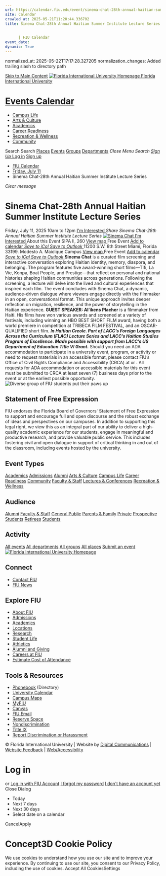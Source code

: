 ```yaml
---
url: https://calendar.fiu.edu/event/sinema-chat-28th-annual-haitian-summer-institute-lecture-series/
site: Calendar
crawled_at: 2025-05-21T11:20:44.336702
title: Sinema Chat-28th Annual Haitian Summer Institute Lecture Series
    
    
      | FIU Calendar
event_date: 
dynamic: True
---
```

normalized_at: 2025-05-22T17:17:28.327205
normalization_changes: Added trailing slash to directory path

[Skip to Main Content](https://calendar.fiu.edu/event/sinema-chat-28th-annual-haitian-summer-institute-lecture-series#main-content)
[![Florida International University Homepage](https://digicdn.fiu.edu/core/_assets/images/logo-top.png) Florida International University](https://www.fiu.edu)
# [Events Calendar ](https://calendar.fiu.edu/)
  * [Campus Life](https://calendar.fiu.edu/calendar?event_types%5B%5D=127595)
  * [Arts & Culture](https://calendar.fiu.edu/calendar?event_types%5B%5D=127590)
  * [Academics](https://calendar.fiu.edu/calendar?event_types%5B%5D=127582)
  * [Career Readiness](https://calendar.fiu.edu/calendar?event_types%5B%5D=127584)
  * [Recreation & Wellness](https://calendar.fiu.edu/calendar?event_types%5B%5D=127603)
  * [Community](https://calendar.fiu.edu/calendar?event_types%5B%5D=127601)


Search Search
[Places](https://calendar.fiu.edu/search/places) [Events](https://calendar.fiu.edu/calendar) [Groups](https://calendar.fiu.edu/search/groups) [Departments](https://calendar.fiu.edu/search/departments)
_Close Menu_
_Search_ [ _Sign Up_ ](https://calendar.fiu.edu/signup)
[Log in](https://calendar.fiu.edu/auth/shib_login?previous_url=https%3A%2F%2Fcalendar.fiu.edu%2Fevent%2Fsinema-chat-28th-annual-haitian-summer-institute-lecture-series) [Sign up](https://calendar.fiu.edu/signup)
  * [FIU Calendar](https://calendar.fiu.edu/)
  * [Friday, July 11](https://calendar.fiu.edu/calendar/day/2025/7/11)
  * Sinema Chat-28th Annual Haitian Summer Institute Lecture Series


_Clear message_
# Sinema Chat-28th Annual Haitian Summer Institute Lecture Series
Friday, July 11, 2025 10am to 12pm 
[ I'm Interested ](https://calendar.fiu.edu/event/49541956186212/confirm?return=https%3A%2F%2Fcalendar.fiu.edu%2Fevent%2Fsinema-chat-28th-annual-haitian-summer-institute-lecture-series)
_Share Sinema Chat-28th Annual Haitian Summer Institute Lecture Series_
[ ![Sinema Chat](https://localist-images.azureedge.net/photos/49541961451147/card/ebe713423e7fcb6f331b827677d4819ff1d6b355.jpg) ](https://calendar.fiu.edu/photo/49541961451147)
[ I'm Interested ](https://calendar.fiu.edu/event/49541956186212/confirm?return=https%3A%2F%2Fcalendar.fiu.edu%2Fevent%2Fsinema-chat-28th-annual-haitian-summer-institute-lecture-series)
About this Event
SIPA II, 260  [View map ](https://calendar.fiu.edu/event/sinema-chat-28th-annual-haitian-summer-institute-lecture-series#about_map) Free Event
[Add to calendar ](https://calendar.fiu.edu/event/sinema-chat-28th-annual-haitian-summer-institute-lecture-series)
[ _Save to iCal_ ](https://calendar.fiu.edu/event/sinema-chat-28th-annual-haitian-summer-institute-lecture-series.ics "Save to iCal") [ _Save to Outlook_ ](https://calendar.fiu.edu/event/sinema-chat-28th-annual-haitian-summer-institute-lecture-series.ics "Save to Outlook")
11200 S.W. 8th Street Miami, Florida 33199. Modesto A. Maidique Campus
[View map ](https://calendar.fiu.edu/event/sinema-chat-28th-annual-haitian-summer-institute-lecture-series#about_map) Free Event
[Add to calendar ](https://calendar.fiu.edu/event/sinema-chat-28th-annual-haitian-summer-institute-lecture-series)
[ _Save to iCal_ ](https://calendar.fiu.edu/event/sinema-chat-28th-annual-haitian-summer-institute-lecture-series.ics "Save to iCal") [ _Save to Outlook_ ](https://calendar.fiu.edu/event/sinema-chat-28th-annual-haitian-summer-institute-lecture-series.ics "Save to Outlook")
**Sinema Chat** is a curated film screening and interactive conversation exploring Haitian identity, memory, diaspora, and belonging. The program features five award-winning short films—Tifi, La Vie, Konpa, Boat People, and Prestige—that reflect on personal and national histories shaping Haitian communities across generations. Following the screening, a lecture will delve into the lived and cultural experiences that inspired each film. The event concludes with Sinema Chat, a dynamic, audience-driven dialogue where viewers engage directly with the filmmaker in an open, conversational format. This unique approach invites deeper reflection on migration, resilience, and the power of storytelling in the Haitian experience.
**GUEST SPEAKER: Al’ikens Placher** is a filmmaker from Haiti. His films have won various awards and screened at a variety of festivals, including winning an HBO BEST SHORT FILM award, having both a world premiere in competition at TRIBECA FILM FESTIVAL, and an OSCAR-QUALIFIED short film.
**_In Haitian Creole. Part of LACC’s Foreign Languages Across the Curriculum (FLAC) Lecture Series and LACC’s Haitian Studies Program of Excellence. Made possible with support from LACC’s US Department of Education Title VI Grant._**
Should you need an ADA accommodation to participate in a university event, program, or activity or need to request materials in an accessible format, please contact FIU’s Office of Civil Rights Compliance and Accessibility (CRCA) at or . All requests for ADA accommodation or accessible materials for this event must be submitted to CRCA at least seven (7) business days prior to the event or at the earliest possible opportunity. 
![Diverse group of FIU students put their paws up](https://www.fiu.edu/_assets/images/thumbnail-students-paw.jpg)
## Statement of Free Expression
FIU endorses the Florida Board of Governors' Statement of Free Expression to support and encourage full and open discourse and the robust exchange of ideas and perspectives on our campuses. In addition to supporting this legal right, we view this as an integral part of our ability to deliver a high-quality academic experience for our students, engage in meaningful and productive research, and provide valuable public service. This includes fostering civil and open dialogue in support of critical thinking in and out of the classroom, including events hosted by the university.
## Event Types
[Academics](https://calendar.fiu.edu/calendar?event_types%5B%5D=127582)
[Admissions](https://calendar.fiu.edu/calendar?event_types%5B%5D=127583)
[Alumni](https://calendar.fiu.edu/calendar?event_types%5B%5D=127589)
[Arts & Culture](https://calendar.fiu.edu/calendar?event_types%5B%5D=127590)
[Campus Life](https://calendar.fiu.edu/calendar?event_types%5B%5D=127595)
[Career Readiness](https://calendar.fiu.edu/calendar?event_types%5B%5D=127584)
[Community](https://calendar.fiu.edu/calendar?event_types%5B%5D=127601)
[Faculty & Staff](https://calendar.fiu.edu/calendar?event_types%5B%5D=127602)
[Lectures & Conferences](https://calendar.fiu.edu/calendar?event_types%5B%5D=127587)
[Recreation & Wellness](https://calendar.fiu.edu/calendar?event_types%5B%5D=127603)
## Audience
[Alumni](https://calendar.fiu.edu/calendar?event_types%5B%5D=121721)
[Faculty & Staff](https://calendar.fiu.edu/calendar?event_types%5B%5D=121720)
[General Public](https://calendar.fiu.edu/calendar?event_types%5B%5D=121722)
[Parents & Family](https://calendar.fiu.edu/calendar?event_types%5B%5D=36918157286658)
[Private](https://calendar.fiu.edu/calendar?event_types%5B%5D=129753)
[Prospective Students](https://calendar.fiu.edu/calendar?event_types%5B%5D=121723)
[Retirees](https://calendar.fiu.edu/calendar?event_types%5B%5D=37290279036119)
[Students](https://calendar.fiu.edu/calendar?event_types%5B%5D=121719)
## Activity
[All events](https://calendar.fiu.edu/search?what=events)
[All departments](https://calendar.fiu.edu/search/departments)
[All groups](https://calendar.fiu.edu/search?what=groups)
[All places](https://calendar.fiu.edu/search?what=places)
[Submit an event](https://calendar.fiu.edu/admin/events/new/basic-information)
[ ![Florida International University Homepage](https://digicdn.fiu.edu/core/_assets/images/footer-logo.svg) ](https://www.fiu.edu/)
## Connect
  * [Contact FIU](https://www.fiu.edu/about/contact-us/index.html)
  * [FIU News](https://news.fiu.edu/)


## Explore FIU
  * [About FIU](https://www.fiu.edu/about/index.html)
  * [Admissions](https://www.fiu.edu/admissions/index.html)
  * [Academics](https://www.fiu.edu/academics/index.html)
  * [Locations](https://www.fiu.edu/locations/index.html)
  * [Research](https://www.fiu.edu/research/index.html)
  * [Student Life](https://www.fiu.edu/student-life/index.html)
  * [Athletics](https://www.fiu.edu/athletics/index.html)
  * [Alumni and Giving](https://www.fiu.edu/alumni-and-giving/index.html)
  * [Careers at FIU](https://hr.fiu.edu/careers/)
  * [Estimate Cost of Attendance](https://onestop.fiu.edu/finances/estimate-your-costs/)


## Tools & Resources
  * [Phonebook](https://phonebook.fiu.edu) (Directory)
  * [University Calendar](https://calendar.fiu.edu/)
  * [Campus Maps](https://campusmaps.fiu.edu/)
  * [MyFIU](https://my.fiu.edu/)
  * [Canvas](https://canvas.fiu.edu)
  * [FIU Email](http://mail.fiu.edu/)
  * [Reserve Space](https://reservespace.fiu.edu/make-reservation/)
  * [Nondiscrimination](https://ace.fiu.edu/civil-rights-and-accessibility/harassment-and-discrimination/)
  * [Title IX](https://ace.fiu.edu/title-ix/)
  * [Report Discrimination or Harassment](https://report.fiu.edu/)


© Florida International University  | Website by [Digital Communications](https://stratcomm.fiu.edu/digital-print/websites/) | [Website Feedback](https://webforms.fiu.edu/view.php?id=370774&element_5=https://calendar.fiu.edu/https://calendar.fiu.edu/) | [Web/Accessibility](https://accessibility.fiu.edu/)
# Log in
or
[Log in with FIU Account](https://calendar.fiu.edu/auth/shib_login?previous_url=https%3A%2F%2Fcalendar.fiu.edu%2Fevent%2Fsinema-chat-28th-annual-haitian-summer-institute-lecture-series)
[I forgot my password](https://calendar.fiu.edu/auth/forgot) [I don't have an account yet](https://calendar.fiu.edu/signup)
Close Dialog
  * Today
  * Next 7 days
  * Next 30 days
  * Select date on a calendar


CancelApply
# Concept3D Cookie Policy
We use cookies to understand how you use our site and to improve your experience. By continuing to use our site, you consent to our Privacy Policy, including the use of cookies. 
Accept All CookiesSettings
